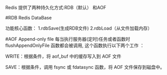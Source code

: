 Redis 提供了两种持久化方式:RDB（默认） 和AOF

#RDB Redis DataBase

功能核心函数：
1.rdbSave(生成RDB文件)
2.rdbLoad（从文件加载内存）

#AOF Append-only file
每当执行服务器(定时)任务或者函数时flushAppendOnlyFile 函数都会被调用,
这个函数执行以下两个工作 ：

WRITE：根据条件，将 aof_buf 中的缓存写入到 AOF 文件

SAVE：根据条件，调用 fsync 或 fdatasync 函数，将 AOF 文件保存到磁盘中。